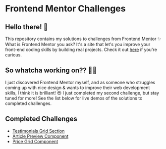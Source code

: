 # Frontend Mentor Challenges

## Hello there! 👋
This repository contains my solutions to challenges from Frontend Mentor ✨ What is Frontend Mentor you ask? It's a site that let's you improve your front-end coding skills by building real projects. Check it out [here](https://frontendmentor.io) if you're curious. 


## So whatcha working on?? 👩‍💻
I just discovered Frontend Mentor myself, and as someone who struggles coming up with nice design & wants to improve their web development skills, I think it is brilliant! 😍 I just completed my second challenge, but stay tuned for more! See the list below for live demos of the solutions to completed challenges.

## Completed Challenges
- [Testimonials Grid Section](https://av-frontendmentor-challenges.vercel.app/testimonials-grid-section/index.html)
- [Article Preview Component](https://av-frontendmentor-challenges.vercel.app/article-preview-component/index.html)
- [Price Grid Component](https://av-frontendmentor-challenges.vercel.app/price-grid-component/index.html)




